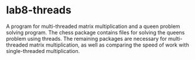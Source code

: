 # lab8-threads
A program for multi-threaded matrix multiplication and a queen problem solving program.
The chess package contains files for solving the queens problem using threads. The remaining packages are necessary for multi-threaded matrix multiplication, as well as comparing the speed of work with single-threaded multiplication.
